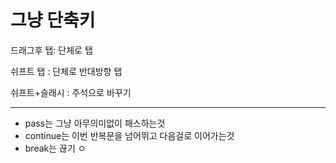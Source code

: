 # 그냥 단축키

 드래그후 탭: 단체로 탭

쉬프트 탭 :  단체로 반대방향 탭



쉬프트+슬래시 : 주석으로 바꾸기





-----

- pass는 그냥 아무의미없이 패스하는것
- continue는 이번 반복문을 넘어뛰고 다음걸로 이어가는것
- break는 끊기 ㅇ
